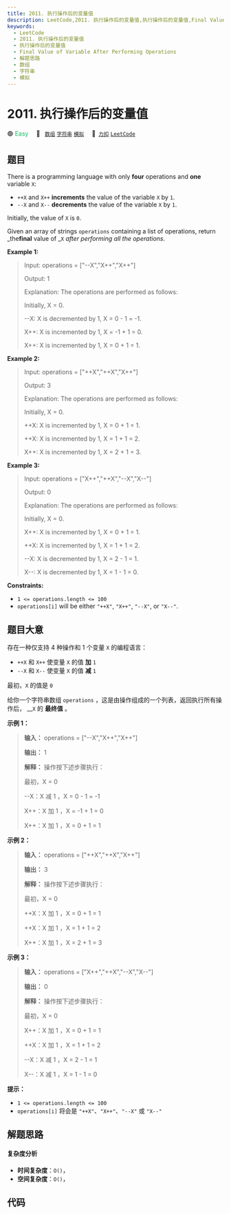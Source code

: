 ```yaml
---
title: 2011. 执行操作后的变量值
description: LeetCode,2011. 执行操作后的变量值,执行操作后的变量值,Final Value of Variable After Performing Operations,解题思路,数组,字符串,模拟
keywords:
  - LeetCode
  - 2011. 执行操作后的变量值
  - 执行操作后的变量值
  - Final Value of Variable After Performing Operations
  - 解题思路
  - 数组
  - 字符串
  - 模拟
---
```


# 2011. 执行操作后的变量值

🟢 <font color=#15bd66>Easy</font>&emsp; 🔖&ensp; [`数组`](/tag/array.md) [`字符串`](/tag/string.md) [`模拟`](/tag/simulation.md)&emsp; 🔗&ensp;[`力扣`](https://leetcode.cn/problems/final-value-of-variable-after-performing-operations) [`LeetCode`](https://leetcode.com/problems/final-value-of-variable-after-performing-operations)

## 题目

There is a programming language with only **four** operations and **one**
variable `X`:

  * `++X` and `X++` **increments** the value of the variable `X` by `1`.
  * `--X` and `X--` **decrements** the value of the variable `X` by `1`.

Initially, the value of `X` is `0`.

Given an array of strings `operations` containing a list of operations, return
_the**final** value of _`X` _after performing all the operations_.



**Example 1:**

> Input: operations = ["--X","X++","X++"]
> 
> Output: 1
> 
> Explanation:  The operations are performed as follows:
> 
> Initially, X = 0.
> 
> --X: X is decremented by 1, X =  0 - 1 = -1.
> 
> X++: X is incremented by 1, X = -1 + 1 =  0.
> 
> X++: X is incremented by 1, X =  0 + 1 =  1.

**Example 2:**

> Input: operations = ["++X","++X","X++"]
> 
> Output: 3
> 
> Explanation: The operations are performed as follows:
> 
> Initially, X = 0.
> 
> ++X: X is incremented by 1, X = 0 + 1 = 1.
> 
> ++X: X is incremented by 1, X = 1 + 1 = 2.
> 
> X++: X is incremented by 1, X = 2 + 1 = 3.

**Example 3:**

> Input: operations = ["X++","++X","--X","X--"]
> 
> Output: 0
> 
> Explanation:  The operations are performed as follows:
> 
> Initially, X = 0.
> 
> X++: X is incremented by 1, X = 0 + 1 = 1.
> 
> ++X: X is incremented by 1, X = 1 + 1 = 2.
> 
> --X: X is decremented by 1, X = 2 - 1 = 1.
> 
> X--: X is decremented by 1, X = 1 - 1 = 0.

**Constraints:**

  * `1 <= operations.length <= 100`
  * `operations[i]` will be either `"++X"`, `"X++"`, `"--X"`, or `"X--"`.


## 题目大意

存在一种仅支持 4 种操作和 1 个变量 `X` 的编程语言：

  * `++X` 和 `X++` 使变量 `X` 的值 **加** `1`
  * `--X` 和 `X--` 使变量 `X` 的值 **减** `1`

最初，`X` 的值是 `0`

给你一个字符串数组 `operations` ，这是由操作组成的一个列表，返回执行所有操作后， __`X` 的 **最终值** 。



**示例 1：**

> 
> 
> 
> 
> 
> **输入：** operations = ["--X","X++","X++"]
> 
> **输出：** 1
> 
> **解释：** 操作按下述步骤执行：
> 
> 最初，X = 0
> 
> --X：X 减 1 ，X =  0 - 1 = -1
> 
> X++：X 加 1 ，X = -1 + 1 =  0
> 
> X++：X 加 1 ，X =  0 + 1 =  1
> 
> 

**示例 2：**

> 
> 
> 
> 
> 
> **输入：** operations = ["++X","++X","X++"]
> 
> **输出：** 3
> 
> **解释：** 操作按下述步骤执行： 
> 
> 最初，X = 0
> 
> ++X：X 加 1 ，X = 0 + 1 = 1
> 
> ++X：X 加 1 ，X = 1 + 1 = 2
> 
> X++：X 加 1 ，X = 2 + 1 = 3
> 
> 

**示例 3：**

> 
> 
> 
> 
> 
> **输入：** operations = ["X++","++X","--X","X--"]
> 
> **输出：** 0
> 
> **解释：** 操作按下述步骤执行：
> 
> 最初，X = 0
> 
> X++：X 加 1 ，X = 0 + 1 = 1
> 
> ++X：X 加 1 ，X = 1 + 1 = 2
> 
> --X：X 减 1 ，X = 2 - 1 = 1
> 
> X--：X 减 1 ，X = 1 - 1 = 0
> 
> 



**提示：**

  * `1 <= operations.length <= 100`
  * `operations[i]` 将会是 `"++X"`、`"X++"`、`"--X"` 或 `"X--"`


## 解题思路

#### 复杂度分析

- **时间复杂度**：`O()`，
- **空间复杂度**：`O()`，

## 代码

```javascript

```